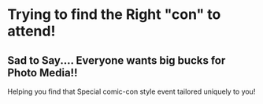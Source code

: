 # Trying to find the Right "con" to attend!

## Sad to Say.... Everyone wants big bucks for Photo Media!!

Helping you find that Special comic-con style event tailored uniquely to you!

